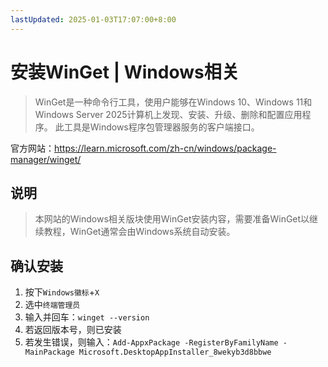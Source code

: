 ```yaml
---
lastUpdated: 2025-01-03T17:07:00+8:00
---
```


# 安装WinGet | Windows相关

> WinGet是一种命令行工具，使用户能够在Windows 10、Windows 11和Windows Server 2025计算机上发现、安装、升级、删除和配置应用程序。 此工具是Windows程序包管理器服务的客户端接口。

官方网站：<https://learn.microsoft.com/zh-cn/windows/package-manager/winget/>

## 说明

> 本网站的Windows相关版块使用WinGet安装内容，需要准备WinGet以继续教程，WinGet通常会由Windows系统自动安装。

## 确认安装

1. 按下```Windows徽标```+```X```
2. 选中```终端管理员```
3. 输入并回车：```winget --version```
4. 若返回版本号，则已安装
5. 若发生错误，则输入：```Add-AppxPackage -RegisterByFamilyName -MainPackage Microsoft.DesktopAppInstaller_8wekyb3d8bbwe```